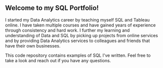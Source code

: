 ## Welcome to my SQL Portfolio!

I started my Data Analytics career by teaching myself SQL and Tableau online. I have taken multiple courses and have gained years of experience through consistency and hard work. I further my learning and understanding of Data and SQL by picking up projects from online services and by providing Data Analytics services to colleagues and friends that have their own businesses.

This code repository contains examples of SQL I've written. Feel free to take a look and reach out if you have any questions.
